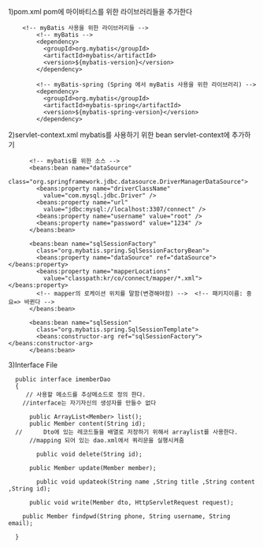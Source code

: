 1)pom.xml
  pom에 마이바티스를 위한 라이브러리들을 추가한다

        <!-- myBatis 사용을 위한 라이브러리들 -->
            <!-- myBatis -->
            <dependency>
              <groupId>org.mybatis</groupId>
              <artifactId>mybatis</artifactId>
              <version>${mybatis-version}</version>
            </dependency>

            <!-- myBatis-spring (Spring 에서 myBatis 사용을 위한 라이브러리) -->
            <dependency>
              <groupId>org.mybatis</groupId>
              <artifactId>mybatis-spring</artifactId>
              <version>${mybatis-spring-version}</version>
            </dependency>
        
 2)servlet-context.xml
 mybatis를 사용하기 위한 bean servlet-context에 추가하기
 
          <!-- mybatis를 위한 소스 -->
          <beans:bean name="dataSource"
            class="org.springframework.jdbc.datasource.DriverManagerDataSource">
            <beans:property name="driverClassName"
              value="com.mysql.jdbc.Driver" />
            <beans:property name="url"  
              value="jdbc:mysql://localhost:3307/connect" />
            <beans:property name="username" value="root" />
            <beans:property name="password" value="1234" />
          </beans:bean>

          <beans:bean name="sqlSessionFactory"
            class="org.mybatis.spring.SqlSessionFactoryBean">
            <beans:property name="dataSource" ref="dataSource"></beans:property>
            <beans:property name="mapperLocations"
              value="classpath:kr/co/connect/mapper/*.xml"></beans:property>
            <!-- mapper의 로케이션 위치를 말함(변경해야함) -->  <!-- 패키지이름: 중요=> 바뀐다 -->
          </beans:bean>

          <beans:bean name="sqlSession"
            class="org.mybatis.spring.SqlSessionTemplate">
            <beans:constructor-arg ref="sqlSessionFactory"></beans:constructor-arg>
          </beans:bean>


3)Interface File


      public interface imemberDao 
      {
         // 사용할 메소드를 추상메소드로 정의 한다.
        //interface는 자기자신의 생성자를 만들수 없다

          public ArrayList<Member> list(); 
          public Member content(String id);
      //	  Dto에 있는 레코드들을 배열로 저장하기 위해서 arraylist를 사용한다.
          //mapping 되어 있는 dao.xml에서 쿼리문을 실행시켜줌

            public void delete(String id);

          public Member update(Member member);

            public void updateok(String name ,String title ,String content ,String id);

          public void write(Member dto, HttpServletRequest request);

        public Member findpwd(String phone, String username, String email);

      }

